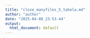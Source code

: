 ```yaml
---
title: "cloze_manyfiles_5_tabela.md"
author: "author"
date: "2025-04-08_23-53-44"
output:
  html_document: default
---
```

